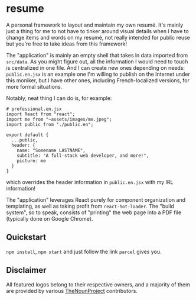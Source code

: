 # resume

A personal framework to layout and maintain my own resumé. It's mainly just a thing for me to not have to tinker around visual details when I have to change items and words on my resumé, not really intended for public reuse but you're free to take ideas from this framework!

The "application" is mainly an empty shell that takes in data imported from `src/data`. As you might figure out, all the information I would need to touch is centralized in one file. And I can create new ones depending on needs: `public.en.jsx` is an example one I'm willing to publish on the Internet under this moniker, but I have other ones, including French-localized versions, for more formal situations.

Notably, neat thing I can do is, for example:
```
# professional.en.jsx
import React from "react";
import me from "~assets/images/me.jpeg";
import public from "./public.en";

export default {
  ...public,
  header: {
    name: "Somename LASTNAME",
    subtitle: "A full-stack web developer, and more!",
    picture: me
  }
}
```
which overrides the header information in `public.en.jsx` with my IRL information!

The "application" leverages React purely for component organization and templating, as well as taking profit from `react-hot-loader`. The "build system", so to speak, consists of "printing" the web page into a PDF file (typically done on Google Chrome).

## Quickstart

`npm install`, `npm start` and just follow the link `parcel` gives you.

## Disclaimer

All featured logos belong to their respective owners, and a majority of them are provided by various [TheNounProject](https://thenounproject.com/) contributors.